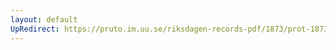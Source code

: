 ```yaml
---
layout: default
UpRedirect: https://pruto.im.uu.se/riksdagen-records-pdf/1873/prot-1873--ak--127/prot-1873--ak--127_013.pdf
---
```

